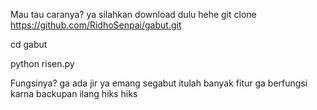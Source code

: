 Mau tau caranya?
ya silahkan download dulu hehe
git clone https://github.com/RidhoSenpai/gabut.git

cd gabut

python risen.py

Fungsinya? ga ada jir ya emang segabut itulah
banyak fitur ga berfungsi karna backupan ilang hiks hiks
